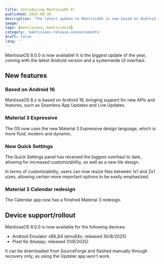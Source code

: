 ```yaml
---
title: Introducing MantissaOS 8!
published: 2025-08-30
description: 'The latest update to MantissaOS is now based on Android 16 and brings a large design overhaul.'
image: ''
tags: [mantissaos, mantissaos8]
category: 'mantissaos-release-announcements'
draft: false 
lang: ''
---
```

MantissaOS 8.0.0 is now available!
It is the biggest update of the year, coming with the latest Android version and a systemwide UI overhaul.

## New features
### Based on Android 16
MantissaOS 8.x is based on Android 16, bringing support for new APIs and features, such as Seamless App Updates and Live Updates.
### Material 3 Expressive
The OS now uses the new Material 3 Expressive design language, which is more fluid, modern and dynamic.
### New Quick Settings
The Quick Settings panel has received the biggest overhaul to date, allowing for increased customizability, as well as a new tile design.

In terms of customizability, users can now resize tiles between 1x1 and 2x1 sizes, allowing certain more important options to be easily emphasized.
### Material 3 Calendar redesign
The Calendar app now has a finished Material 3 redesign.
## Device support/rollout
MantissaOS 8.0.0 is now available for the following devices:

- Android Emulator x86_64 (emu64x; released 30/8/2025)
- Pixel 6a (bluejay; released 31/8/2025)

It can be downloaded from SourceForge and flashed manually through recovery only, as using the Updater app won't work.